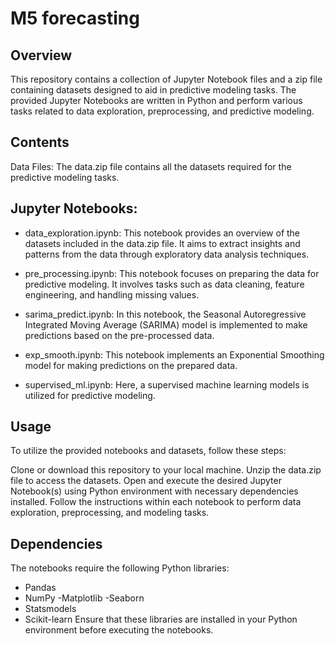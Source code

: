 # M5 forecasting

## Overview
This repository contains a collection of Jupyter Notebook files and a zip file containing datasets designed to aid in predictive modeling tasks. The provided Jupyter Notebooks are written in Python and perform various tasks related to data exploration, preprocessing, and predictive modeling.

## Contents
Data Files: The data.zip file contains all the datasets required for the predictive modeling tasks.

## Jupyter Notebooks:

- data_exploration.ipynb: This notebook provides an overview of the datasets included in the data.zip file. It aims to extract insights and patterns from the data through exploratory data analysis techniques.

- pre_processing.ipynb: This notebook focuses on preparing the data for predictive modeling. It involves tasks such as data cleaning, feature engineering, and handling missing values.

- sarima_predict.ipynb: In this notebook, the Seasonal Autoregressive Integrated Moving Average (SARIMA) model is implemented to make predictions based on the pre-processed data.

- exp_smooth.ipynb: This notebook implements an Exponential Smoothing model for making predictions on the prepared data.

- supervised_ml.ipynb: Here, a supervised machine learning models is utilized for predictive modeling.

## Usage
To utilize the provided notebooks and datasets, follow these steps:

Clone or download this repository to your local machine.
Unzip the data.zip file to access the datasets.
Open and execute the desired Jupyter Notebook(s) using Python environment with necessary dependencies installed.
Follow the instructions within each notebook to perform data exploration, preprocessing, and modeling tasks.

## Dependencies
The notebooks require the following Python libraries:

- Pandas
- NumPy
 -Matplotlib
 -Seaborn
- Statsmodels
- Scikit-learn
Ensure that these libraries are installed in your Python environment before executing the notebooks.
